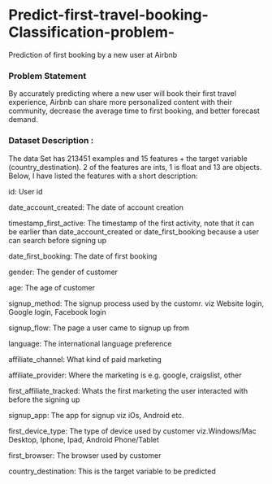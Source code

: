 # Predict-first-travel-booking-Classification-problem-
Prediction of first booking by a new user at Airbnb 

### Problem Statement

By accurately predicting where a new user will book their first travel experience, Airbnb can share more personalized content with their community, decrease the average time to first booking, and better forecast demand.

### Dataset Description :

The data Set has 213451 examples and 15 features + the target variable (country_destination). 2 of the features are ints, 1 is float and 13 are objects.
Below, I have listed the features with a short description:

id: User id

date_account_created: The date of account creation

timestamp_first_active: The timestamp of the first activity, note that it can be earlier than date_account_created or date_first_booking because a user can search before signing up

date_first_booking: The date of first booking

gender: The gender of customer

age: The age of customer

signup_method: The signup process used by the customr. viz Website login, Google login, Facebook login

signup_flow: The page a user came to signup up from

language: The international language preference

affiliate_channel: What kind of paid marketing

affiliate_provider: Where the marketing is e.g. google, craigslist, other

first_affiliate_tracked: Whats the first marketing the user interacted with before the signing up

signup_app: The app for signup viz iOs, Android etc.

first_device_type: The type of device used by customer viz.Windows/Mac Desktop, Iphone, Ipad, Android Phone/Tablet

first_browser: The browser used by customer

country_destination: This is the target variable to be predicted
